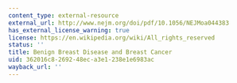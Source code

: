 ```yaml
---
content_type: external-resource
external_url: http://www.nejm.org/doi/pdf/10.1056/NEJMoa044383
has_external_license_warning: true
license: https://en.wikipedia.org/wiki/All_rights_reserved
status: ''
title: Benign Breast Disease and Breast Cancer
uid: 362016c8-2692-48ec-a3e1-238e1e6983ac
wayback_url: ''
---
```


